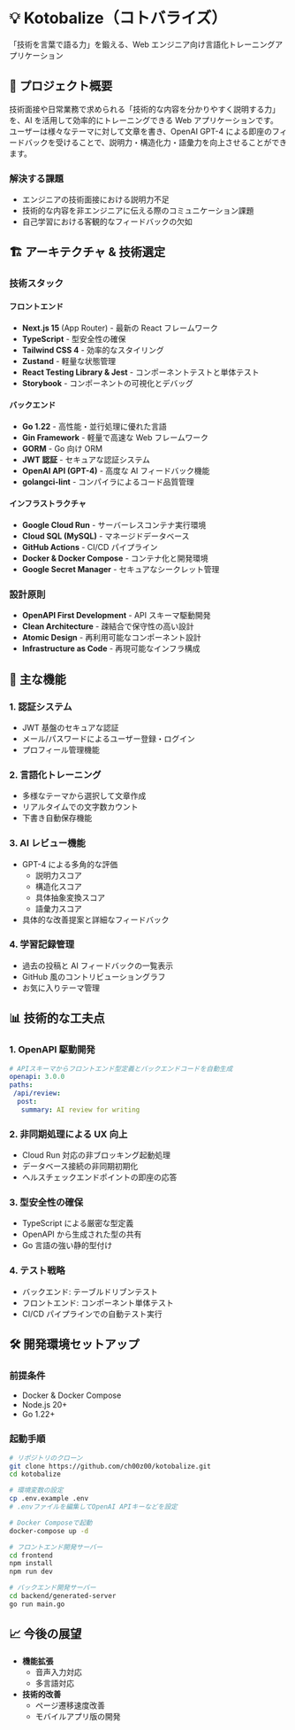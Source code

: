 # 💡 Kotobalize（コトバライズ）

「技術を言葉で語る力」を鍛える、Web エンジニア向け言語化トレーニングアプリケーション

## 🎯 プロジェクト概要

技術面接や日常業務で求められる「技術的な内容を分かりやすく説明する力」を、AI を活用して効率的にトレーニングできる Web アプリケーションです。
ユーザーは様々なテーマに対して文章を書き、OpenAI GPT-4 による即座のフィードバックを受けることで、説明力・構造化力・語彙力を向上させることができます。

### 解決する課題

- エンジニアの技術面接における説明力不足
- 技術的な内容を非エンジニアに伝える際のコミュニケーション課題
- 自己学習における客観的なフィードバックの欠如

## 🏗️ アーキテクチャ & 技術選定

### 技術スタック

#### フロントエンド

- **Next.js 15** (App Router) - 最新の React フレームワーク
- **TypeScript** - 型安全性の確保
- **Tailwind CSS 4** - 効率的なスタイリング
- **Zustand** - 軽量な状態管理
- **React Testing Library & Jest** - コンポーネントテストと単体テスト
- **Storybook** - コンポーネントの可視化とデバッグ

#### バックエンド

- **Go 1.22** - 高性能・並行処理に優れた言語
- **Gin Framework** - 軽量で高速な Web フレームワーク
- **GORM** - Go 向け ORM
- **JWT 認証** - セキュアな認証システム
- **OpenAI API (GPT-4)** - 高度な AI フィードバック機能
- **golangci-lint** - コンパイラによるコード品質管理

#### インフラストラクチャ

- **Google Cloud Run** - サーバーレスコンテナ実行環境
- **Cloud SQL (MySQL)** - マネージドデータベース
- **GitHub Actions** - CI/CD パイプライン
- **Docker & Docker Compose** - コンテナ化と開発環境
- **Google Secret Manager** - セキュアなシークレット管理

### 設計原則

- **OpenAPI First Development** - API スキーマ駆動開発
- **Clean Architecture** - 疎結合で保守性の高い設計
- **Atomic Design** - 再利用可能なコンポーネント設計
- **Infrastructure as Code** - 再現可能なインフラ構成

## 🚀 主な機能

### 1. 認証システム

- JWT 基盤のセキュアな認証
- メール/パスワードによるユーザー登録・ログイン
- プロフィール管理機能

### 2. 言語化トレーニング

- 多様なテーマから選択して文章作成
- リアルタイムでの文字数カウント
- 下書き自動保存機能

### 3. AI レビュー機能

- GPT-4 による多角的な評価
  - 説明力スコア
  - 構造化スコア
  - 具体抽象変換スコア
  - 語彙力スコア
- 具体的な改善提案と詳細なフィードバック

### 4. 学習記録管理

- 過去の投稿と AI フィードバックの一覧表示
- GitHub 風のコントリビューショングラフ
- お気に入りテーマ管理

## 📊 技術的な工夫点

### 1. OpenAPI 駆動開発

```yaml
# APIスキーマからフロントエンド型定義とバックエンドコードを自動生成
openapi: 3.0.0
paths:
 /api/review:
  post:
   summary: AI review for writing
```

### 2. 非同期処理による UX 向上

- Cloud Run 対応の非ブロッキング起動処理
- データベース接続の非同期初期化
- ヘルスチェックエンドポイントの即座の応答

### 3. 型安全性の確保

- TypeScript による厳密な型定義
- OpenAPI から生成された型の共有
- Go 言語の強い静的型付け

### 4. テスト戦略

- バックエンド: テーブルドリブンテスト
- フロントエンド: コンポーネント単体テスト
- CI/CD パイプラインでの自動テスト実行

## 🛠️ 開発環境セットアップ

### 前提条件

- Docker & Docker Compose
- Node.js 20+
- Go 1.22+

### 起動手順

```bash
# リポジトリのクローン
git clone https://github.com/ch00z00/kotobalize.git
cd kotobalize

# 環境変数の設定
cp .env.example .env
# .envファイルを編集してOpenAI APIキーなどを設定

# Docker Composeで起動
docker-compose up -d

# フロントエンド開発サーバー
cd frontend
npm install
npm run dev

# バックエンド開発サーバー
cd backend/generated-server
go run main.go
```

## 📈 今後の展望

- **機能拡張**
  - 音声入力対応
  - 多言語対応
- **技術的改善**
  - ページ遷移速度改善
  - モバイルアプリ版の開発
